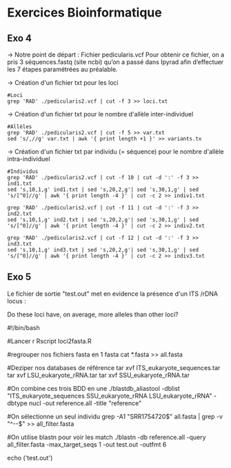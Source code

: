 # Exercices Bioinformatique
## Exo 4

→ Notre point de départ : Fichier pedicularis.vcf
Pour obtenir ce fichier, on a pris 3 séquences.fastq (site ncbi) qu’on a passé dans Ipyrad afin d’effectuer les 7 étapes paramétrées au préalable.

→ Création d'un fichier txt pour les loci
```
#Loci
grep 'RAD' ./pedicularis2.vcf | cut -f 3 >> loci.txt
```

→ Création d'un fichier txt pour le nombre d'allèle inter-individuel
```
#Allèles
grep 'RAD' ./pedicularis2.vcf | cut -f 5 >> var.txt
sed 's/,//g' var.txt | awk '{ print length +1 }' >> variants.tx
```

→ Création d'un fichier txt par individu (= séquence) pour le nombre d'allèle intra-individuel
```
#Individus 
grep 'RAD' ./pedicularis2.vcf | cut -f 10 | cut -d ':' -f 3 >> ind1.txt
sed 's,10,1,g' ind1.txt | sed 's,20,2,g'| sed 's,30,1,g' | sed 's/[^0]//g' | awk '{ print length -4 }' | cut -c 2 >> indiv1.txt
 
grep 'RAD' ./pedicularis2.vcf | cut -f 11 | cut -d ':' -f 3 >> ind2.txt
sed 's,10,1,g' ind2.txt | sed 's,20,2,g'| sed 's,30,1,g' | sed 's/[^0]//g' | awk '{ print length -4 }' | cut -c 2 >> indiv2.txt
 
grep 'RAD' ./pedicularis2.vcf | cut -f 12 | cut -d ':' -f 3 >> ind3.txt
sed 's,10,1,g' ind3.txt | sed 's,20,2,g'| sed 's,30,1,g' | sed 's/[^0]//g' | awk '{ print length -4 }' | cut -c 2 >> indiv3.txt

```






## Exo 5

Le fichier de sortie "test.out" met en evidence la présence d'un ITS /rDNA locus :  

Do these loci have, on average, more alleles than other loci?

#!/bin/bash

#Lancer r
Rscript loci2fasta.R

#regrouper nos fichiers fasta en 1 fasta 
cat *.fasta >> all.fasta

#Deziper nos databases de référence
tar xvf ITS_eukaryote_sequences.tar
tar xvf LSU_eukaryote_rRNA.tar
tar xvf SSU_eukaryote_rRNA.tar

#On combine ces trois BDD en une
./blastdb_aliastool -dblist "ITS_eukaryote_sequences SSU_eukaryote_rRNA LSU_eukaryote_rRNA" -dbtype nucl -out reference.all -title "reference"


#On sélectionne un seul individu 
grep -A1 "SRR1754720$" all.fasta | grep -v "^--$" >> all_filter.fasta

#On utilise blastn pour voir les match
./blastn -db reference.all -query all_filter.fasta -max_target_seqs 1 -out test.out -outfmt 6

echo ('test.out')
